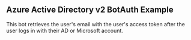 ## Azure Active Directory v2 BotAuth Example

This bot retrieves the user's email with the user's access token after the user logs in with their AD or Microsoft account.  